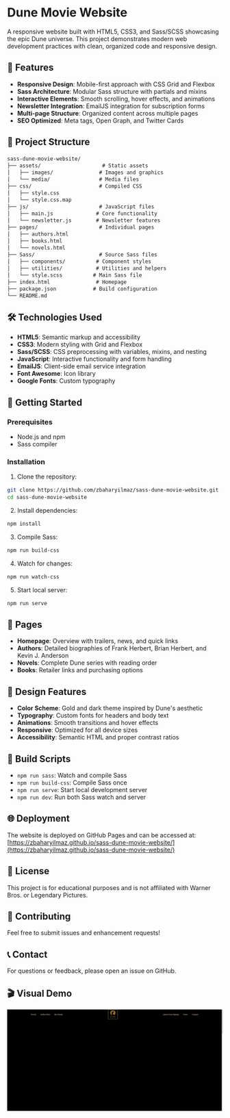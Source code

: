# Dune Movie Website

A responsive website built with HTML5, CSS3, and Sass/SCSS showcasing the epic Dune universe. This project demonstrates modern web development practices with clean, organized code and responsive design.

## 🚀 Features

- **Responsive Design**: Mobile-first approach with CSS Grid and Flexbox
- **Sass Architecture**: Modular Sass structure with partials and mixins
- **Interactive Elements**: Smooth scrolling, hover effects, and animations
- **Newsletter Integration**: EmailJS integration for subscription forms
- **Multi-page Structure**: Organized content across multiple pages
- **SEO Optimized**: Meta tags, Open Graph, and Twitter Cards

## 📁 Project Structure

```
sass-dune-movie-website/
├── assets/                    # Static assets
│   ├── images/               # Images and graphics
│   └── media/                # Media files
├── css/                      # Compiled CSS
│   ├── style.css
│   └── style.css.map
├── js/                       # JavaScript files
│   ├── main.js              # Core functionality
│   └── newsletter.js        # Newsletter features
├── pages/                    # Individual pages
│   ├── authors.html
│   ├── books.html
│   └── novels.html
├── Sass/                     # Source Sass files
│   ├── components/          # Component styles
│   ├── utilities/           # Utilities and helpers
│   └── style.scss          # Main Sass file
├── index.html               # Homepage
├── package.json            # Build configuration
└── README.md
```

## 🛠️ Technologies Used

- **HTML5**: Semantic markup and accessibility
- **CSS3**: Modern styling with Grid and Flexbox
- **Sass/SCSS**: CSS preprocessing with variables, mixins, and nesting
- **JavaScript**: Interactive functionality and form handling
- **EmailJS**: Client-side email service integration
- **Font Awesome**: Icon library
- **Google Fonts**: Custom typography

## 🚀 Getting Started

### Prerequisites

- Node.js and npm
- Sass compiler

### Installation

1. Clone the repository:

```bash
git clone https://github.com/zbaharyilmaz/sass-dune-movie-website.git
cd sass-dune-movie-website
```

2. Install dependencies:

```bash
npm install
```

3. Compile Sass:

```bash
npm run build-css
```

4. Watch for changes:

```bash
npm run watch-css
```

5. Start local server:

```bash
npm run serve
```

## 📱 Pages

- **Homepage**: Overview with trailers, news, and quick links
- **Authors**: Detailed biographies of Frank Herbert, Brian Herbert, and Kevin J. Anderson
- **Novels**: Complete Dune series with reading order
- **Books**: Retailer links and purchasing options

## 🎨 Design Features

- **Color Scheme**: Gold and dark theme inspired by Dune's aesthetic
- **Typography**: Custom fonts for headers and body text
- **Animations**: Smooth transitions and hover effects
- **Responsive**: Optimized for all device sizes
- **Accessibility**: Semantic HTML and proper contrast ratios

## 🔧 Build Scripts

- `npm run sass`: Watch and compile Sass
- `npm run build-css`: Compile Sass once
- `npm run serve`: Start local development server
- `npm run dev`: Run both Sass watch and server

## 🌐 Deployment

The website is deployed on GitHub Pages and can be accessed at:
[https://zbaharyilmaz.github.io/sass-dune-movie-website/](https://zbaharyilmaz.github.io/sass-dune-movie-website/)

## 📄 License

This project is for educational purposes and is not affiliated with Warner Bros. or Legendary Pictures.

## 🤝 Contributing

Feel free to submit issues and enhancement requests!

## 📞 Contact

For questions or feedback, please open an issue on GitHub.

## 🎬 Visual Demo

![Dune Website Demo](./assets/media/website.gif)
